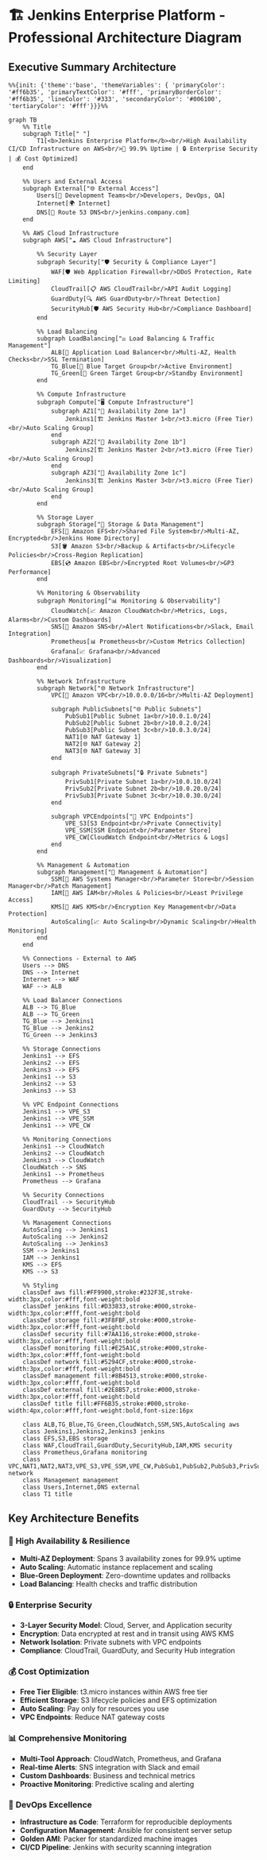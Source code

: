# 🏗️ Jenkins Enterprise Platform - Professional Architecture Diagram

## Executive Summary Architecture

```mermaid
%%{init: {'theme':'base', 'themeVariables': { 'primaryColor': '#ff6b35', 'primaryTextColor': '#fff', 'primaryBorderColor': '#ff6b35', 'lineColor': '#333', 'secondaryColor': '#006100', 'tertiaryColor': '#fff'}}}%%

graph TB
    %% Title
    subgraph Title[" "]
        T1[<b>Jenkins Enterprise Platform</b><br/>High Availability CI/CD Infrastructure on AWS<br/>🎯 99.9% Uptime | 🔒 Enterprise Security | 💰 Cost Optimized]
    end
    
    %% Users and External Access
    subgraph External["🌐 External Access"]
        Users[👥 Development Teams<br/>Developers, DevOps, QA]
        Internet[🌍 Internet]
        DNS[🔗 Route 53 DNS<br/>jenkins.company.com]
    end
    
    %% AWS Cloud Infrastructure
    subgraph AWS["☁️ AWS Cloud Infrastructure"]
        
        %% Security Layer
        subgraph Security["🛡️ Security & Compliance Layer"]
            WAF[🛡️ Web Application Firewall<br/>DDoS Protection, Rate Limiting]
            CloudTrail[📋 AWS CloudTrail<br/>API Audit Logging]
            GuardDuty[🔍 AWS GuardDuty<br/>Threat Detection]
            SecurityHub[🛡️ AWS Security Hub<br/>Compliance Dashboard]
        end
        
        %% Load Balancing
        subgraph LoadBalancing["⚖️ Load Balancing & Traffic Management"]
            ALB[🔄 Application Load Balancer<br/>Multi-AZ, Health Checks<br/>SSL Termination]
            TG_Blue[🎯 Blue Target Group<br/>Active Environment]
            TG_Green[🎯 Green Target Group<br/>Standby Environment]
        end
        
        %% Compute Infrastructure
        subgraph Compute["🖥️ Compute Infrastructure"]
            subgraph AZ1["📍 Availability Zone 1a"]
                Jenkins1[🏗️ Jenkins Master 1<br/>t3.micro (Free Tier)<br/>Auto Scaling Group]
            end
            subgraph AZ2["📍 Availability Zone 1b"]
                Jenkins2[🏗️ Jenkins Master 2<br/>t3.micro (Free Tier)<br/>Auto Scaling Group]
            end
            subgraph AZ3["📍 Availability Zone 1c"]
                Jenkins3[🏗️ Jenkins Master 3<br/>t3.micro (Free Tier)<br/>Auto Scaling Group]
            end
        end
        
        %% Storage Layer
        subgraph Storage["💾 Storage & Data Management"]
            EFS[📁 Amazon EFS<br/>Shared File System<br/>Multi-AZ, Encrypted<br/>Jenkins Home Directory]
            S3[🪣 Amazon S3<br/>Backup & Artifacts<br/>Lifecycle Policies<br/>Cross-Region Replication]
            EBS[💿 Amazon EBS<br/>Encrypted Root Volumes<br/>GP3 Performance]
        end
        
        %% Monitoring & Observability
        subgraph Monitoring["📊 Monitoring & Observability"]
            CloudWatch[📈 Amazon CloudWatch<br/>Metrics, Logs, Alarms<br/>Custom Dashboards]
            SNS[📢 Amazon SNS<br/>Alert Notifications<br/>Slack, Email Integration]
            Prometheus[📊 Prometheus<br/>Custom Metrics Collection]
            Grafana[📈 Grafana<br/>Advanced Dashboards<br/>Visualization]
        end
        
        %% Network Infrastructure
        subgraph Network["🌐 Network Infrastructure"]
            VPC[🏢 Amazon VPC<br/>10.0.0.0/16<br/>Multi-AZ Deployment]
            
            subgraph PublicSubnets["🌐 Public Subnets"]
                PubSub1[Public Subnet 1a<br/>10.0.1.0/24]
                PubSub2[Public Subnet 2b<br/>10.0.2.0/24]
                PubSub3[Public Subnet 3c<br/>10.0.3.0/24]
                NAT1[🌐 NAT Gateway 1]
                NAT2[🌐 NAT Gateway 2]
                NAT3[🌐 NAT Gateway 3]
            end
            
            subgraph PrivateSubnets["🔒 Private Subnets"]
                PrivSub1[Private Subnet 1a<br/>10.0.10.0/24]
                PrivSub2[Private Subnet 2b<br/>10.0.20.0/24]
                PrivSub3[Private Subnet 3c<br/>10.0.30.0/24]
            end
            
            subgraph VPCEndpoints["🔗 VPC Endpoints"]
                VPE_S3[S3 Endpoint<br/>Private Connectivity]
                VPE_SSM[SSM Endpoint<br/>Parameter Store]
                VPE_CW[CloudWatch Endpoint<br/>Metrics & Logs]
            end
        end
        
        %% Management & Automation
        subgraph Management["🔧 Management & Automation"]
            SSM[🔧 AWS Systems Manager<br/>Parameter Store<br/>Session Manager<br/>Patch Management]
            IAM[👤 AWS IAM<br/>Roles & Policies<br/>Least Privilege Access]
            KMS[🔐 AWS KMS<br/>Encryption Key Management<br/>Data Protection]
            AutoScaling[📈 Auto Scaling<br/>Dynamic Scaling<br/>Health Monitoring]
        end
    end
    
    %% Connections - External to AWS
    Users --> DNS
    DNS --> Internet
    Internet --> WAF
    WAF --> ALB
    
    %% Load Balancer Connections
    ALB --> TG_Blue
    ALB --> TG_Green
    TG_Blue --> Jenkins1
    TG_Blue --> Jenkins2
    TG_Green --> Jenkins3
    
    %% Storage Connections
    Jenkins1 --> EFS
    Jenkins2 --> EFS
    Jenkins3 --> EFS
    Jenkins1 --> S3
    Jenkins2 --> S3
    Jenkins3 --> S3
    
    %% VPC Endpoint Connections
    Jenkins1 --> VPE_S3
    Jenkins1 --> VPE_SSM
    Jenkins1 --> VPE_CW
    
    %% Monitoring Connections
    Jenkins1 --> CloudWatch
    Jenkins2 --> CloudWatch
    Jenkins3 --> CloudWatch
    CloudWatch --> SNS
    Jenkins1 --> Prometheus
    Prometheus --> Grafana
    
    %% Security Connections
    CloudTrail --> SecurityHub
    GuardDuty --> SecurityHub
    
    %% Management Connections
    AutoScaling --> Jenkins1
    AutoScaling --> Jenkins2
    AutoScaling --> Jenkins3
    SSM --> Jenkins1
    IAM --> Jenkins1
    KMS --> EFS
    KMS --> S3
    
    %% Styling
    classDef aws fill:#FF9900,stroke:#232F3E,stroke-width:3px,color:#fff,font-weight:bold
    classDef jenkins fill:#D33833,stroke:#000,stroke-width:3px,color:#fff,font-weight:bold
    classDef storage fill:#3F8FBF,stroke:#000,stroke-width:3px,color:#fff,font-weight:bold
    classDef security fill:#7AA116,stroke:#000,stroke-width:3px,color:#fff,font-weight:bold
    classDef monitoring fill:#E25A1C,stroke:#000,stroke-width:3px,color:#fff,font-weight:bold
    classDef network fill:#5294CF,stroke:#000,stroke-width:3px,color:#fff,font-weight:bold
    classDef management fill:#8B4513,stroke:#000,stroke-width:3px,color:#fff,font-weight:bold
    classDef external fill:#2E8B57,stroke:#000,stroke-width:3px,color:#fff,font-weight:bold
    classDef title fill:#FF6B35,stroke:#000,stroke-width:4px,color:#fff,font-weight:bold,font-size:16px
    
    class ALB,TG_Blue,TG_Green,CloudWatch,SSM,SNS,AutoScaling aws
    class Jenkins1,Jenkins2,Jenkins3 jenkins
    class EFS,S3,EBS storage
    class WAF,CloudTrail,GuardDuty,SecurityHub,IAM,KMS security
    class Prometheus,Grafana monitoring
    class VPC,NAT1,NAT2,NAT3,VPE_S3,VPE_SSM,VPE_CW,PubSub1,PubSub2,PubSub3,PrivSub1,PrivSub2,PrivSub3 network
    class Management management
    class Users,Internet,DNS external
    class T1 title
```

## Key Architecture Benefits

### 🎯 **High Availability & Resilience**
- **Multi-AZ Deployment**: Spans 3 availability zones for 99.9% uptime
- **Auto Scaling**: Automatic instance replacement and scaling
- **Blue-Green Deployment**: Zero-downtime updates and rollbacks
- **Load Balancing**: Health checks and traffic distribution

### 🔒 **Enterprise Security**
- **3-Layer Security Model**: Cloud, Server, and Application security
- **Encryption**: Data encrypted at rest and in transit using AWS KMS
- **Network Isolation**: Private subnets with VPC endpoints
- **Compliance**: CloudTrail, GuardDuty, and Security Hub integration

### 💰 **Cost Optimization**
- **Free Tier Eligible**: t3.micro instances within AWS free tier
- **Efficient Storage**: S3 lifecycle policies and EFS optimization
- **Auto Scaling**: Pay only for resources you use
- **VPC Endpoints**: Reduce NAT gateway costs

### 📊 **Comprehensive Monitoring**
- **Multi-Tool Approach**: CloudWatch, Prometheus, and Grafana
- **Real-time Alerts**: SNS integration with Slack and email
- **Custom Dashboards**: Business and technical metrics
- **Proactive Monitoring**: Predictive scaling and alerting

### 🚀 **DevOps Excellence**
- **Infrastructure as Code**: Terraform for reproducible deployments
- **Configuration Management**: Ansible for consistent server setup
- **Golden AMI**: Packer for standardized machine images
- **CI/CD Pipeline**: Jenkins with security scanning integration
